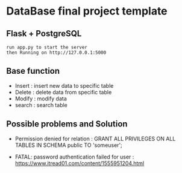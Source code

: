 # DataBase final project template

## Flask + PostgreSQL
    run app.py to start the server
    then Running on http://127.0.0.1:5000

## Base function
- Insert : insert new data to specific table
- Delete : delete data from specific table
- Modify : modify data
- search : search table

## Possible problems and Solution
- Permission denied for relation : GRANT ALL PRIVILEGES ON ALL TABLES IN SCHEMA public TO 'someuser';

- FATAL: password authentication failed for user : https://www.itread01.com/content/1555951204.html
